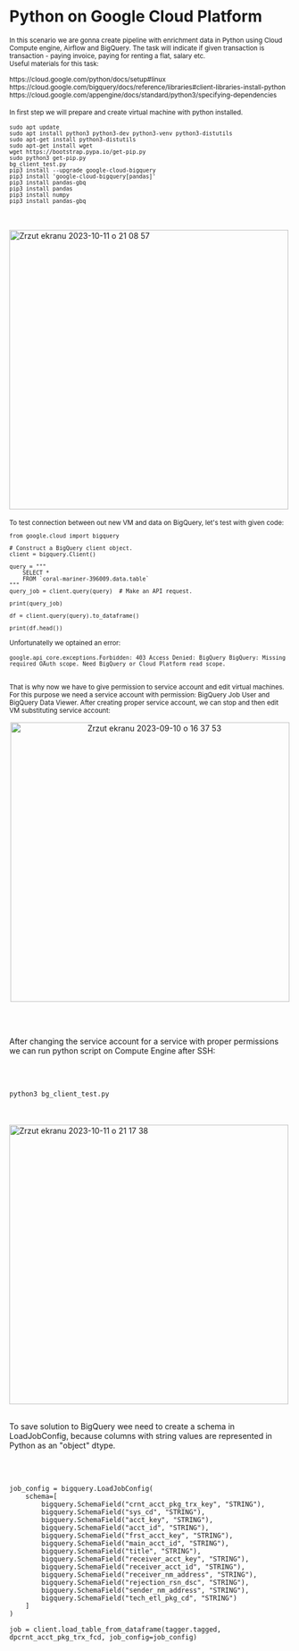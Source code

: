 # Python on Google Cloud Platform

<sub>
In this scenario we are gonna create pipeline with enrichment data in Python using Cloud Compute engine, Airflow and BigQuery. The task will indicate if given transaction is transaction - paying invoice, paying for renting a flat, salary etc. </sub> 

<br/> 
<sub>
Useful materials for this task:

<br/> 
</br> 
https://cloud.google.com/python/docs/setup#linux
<br/> 
https://cloud.google.com/bigquery/docs/reference/libraries#client-libraries-install-python 
<br/> 
https://cloud.google.com/appengine/docs/standard/python3/specifying-dependencies 
</sub> 


<br/> 
<br/> 

<sub>
In first step we will prepare and create virtual machine with python installed.
</sub> 

<p align="center">
</p>


<sub>

```
sudo apt update
sudo apt install python3 python3-dev python3-venv python3-distutils
sudo apt-get install python3-distutils
sudo apt-get install wget
wget https://bootstrap.pypa.io/get-pip.py
sudo python3 get-pip.py
bg_client_test.py
pip3 install --upgrade google-cloud-bigquery
pip3 install 'google-cloud-bigquery[pandas]'
pip3 install pandas-gbq
pip3 install pandas
pip3 install numpy
pip3 install pandas-gbq
```

</sub> 

<br/> 
</br> 

<img width="500" alt="Zrzut ekranu 2023-10-11 o 21 08 57" src="https://github.com/eda6767/python_gcp/assets/102791467/ec1cd1ee-6a84-40a1-9d9e-fa5e4284fa43">

<br/> 
</br> 

<sub>
To test connection between out new VM and data on BigQuery, let's test with given code:
</sub> 


<sub>
    
```
from google.cloud import bigquery

# Construct a BigQuery client object.
client = bigquery.Client()

query = """
    SELECT *
    FROM `coral-mariner-396009.data.table`
"""
query_job = client.query(query)  # Make an API request.

print(query_job)

df = client.query(query).to_dataframe()

print(df.head())
```
</sub>



<sub> Unfortunatelly we optained an error: </sub>


<sub>
    
```
google.api_core.exceptions.Forbidden: 403 Access Denied: BigQuery BigQuery: Missing required OAuth scope. Need BigQuery or Cloud Platform read scope.
```

</sub>
<br/> 

<sub>
That is why now we have to give permission to service account and edit virtual machines. For this purpose we need a service account with permission: BigQuery Job User and BigQuery Data Viewer. After creating proper service account, we can stop and then edit VM substituting service account: </sub>

<p align="center">
<img width="500" alt="Zrzut ekranu 2023-09-10 o 16 37 53" src="https://github.com/eda6767/python_gcp/assets/102791467/79903a61-e972-4d39-9e1f-0a43a40d943b">
</p>

<br/> 
</br> 

After changing the service account for a service with proper permissions we can run python script on Compute Engine after SSH:

<br/> 
</br> 

```
python3 bg_client_test.py
```

<br/> 
</br> 

<img width="500" alt="Zrzut ekranu 2023-10-11 o 21 17 38" src="https://github.com/eda6767/python_gcp/assets/102791467/dedbace2-43e3-49de-aa82-44dfc7bcecfd">

<br/> 
</br> 

To save solution to BigQuery wee need to create a schema in LoadJobConfig, because columns with string values are represented in Python as an "object" dtype.

<br/> 
</br> 

```
job_config = bigquery.LoadJobConfig(
    schema=[
        bigquery.SchemaField("crnt_acct_pkg_trx_key", "STRING"),
        bigquery.SchemaField("sys_cd", "STRING"),
        bigquery.SchemaField("acct_key", "STRING"),
        bigquery.SchemaField("acct_id", "STRING"),
        bigquery.SchemaField("frst_acct_key", "STRING"),
        bigquery.SchemaField("main_acct_id", "STRING"),
        bigquery.SchemaField("title", "STRING"),
        bigquery.SchemaField("receiver_acct_key", "STRING"),
        bigquery.SchemaField("receiver_acct_id", "STRING"),
        bigquery.SchemaField("receiver_nm_address", "STRING"),
        bigquery.SchemaField("rejection_rsn_dsc", "STRING"),
        bigquery.SchemaField("sender_nm_address", "STRING"),
        bigquery.SchemaField("tech_etl_pkg_cd", "STRING")
    ]
)

job = client.load_table_from_dataframe(tagger.tagged, dpcrnt_acct_pkg_trx_fcd, job_config=job_config)

```

